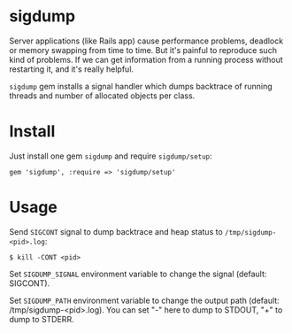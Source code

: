 # sigdump

Server applications (like Rails app) cause performance problems, deadlock or memory swapping from time to time. But it's painful to reproduce such kind of problems. If we can get information from a running process without restarting it, and it's really helpful.

`sigdump` gem installs a signal handler which dumps backtrace of running threads and number of allocated objects per class.

# Install

Just install one gem `sigdump` and require `sigdump/setup`:

    gem 'sigdump', :require => 'sigdump/setup'

# Usage

Send `SIGCONT` signal to dump backtrace and heap status to `/tmp/sigdump-<pid>.log`:

    $ kill -CONT <pid>

Set `SIGDUMP_SIGNAL` environment variable to change the signal (default: SIGCONT).

Set `SIGDUMP_PATH` environment variable to change the output path (default: /tmp/sigdump-\<pid\>.log). You can set "-" here to dump to STDOUT, "+" to dump to STDERR.

